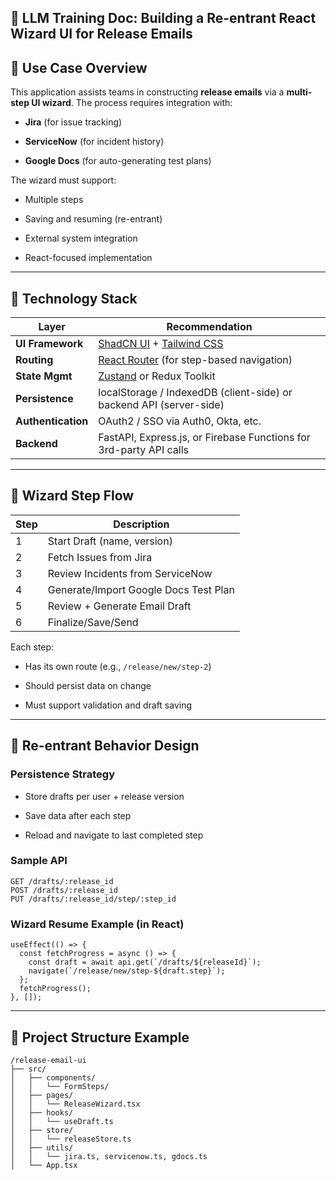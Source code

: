## 🧠 LLM Training Doc: Building a Re-entrant React Wizard UI for Release Emails

## 📌 Use Case Overview

This application assists teams in constructing **release emails** via a **multi-step UI wizard**. The process requires integration with:

- **Jira** (for issue tracking)
    
- **ServiceNow** (for incident history)
    
- **Google Docs** (for auto-generating test plans)
    

The wizard must support:

- Multiple steps
    
- Saving and resuming (re-entrant)
    
- External system integration
    
- React-focused implementation
    

---

## 🔧 Technology Stack

|Layer|Recommendation|
|---|---|
|**UI Framework**|[ShadCN UI](https://ui.shadcn.dev/) + [Tailwind CSS](https://tailwindcss.com/)|
|**Routing**|[React Router](https://reactrouter.com/) (for step-based navigation)|
|**State Mgmt**|[Zustand](https://github.com/pmndrs/zustand) or Redux Toolkit|
|**Persistence**|localStorage / IndexedDB (client-side) or backend API (server-side)|
|**Authentication**|OAuth2 / SSO via Auth0, Okta, etc.|
|**Backend**|FastAPI, Express.js, or Firebase Functions for 3rd-party API calls|

---

## 🧹 Wizard Step Flow

|Step|Description|
|---|---|
|1|Start Draft (name, version)|
|2|Fetch Issues from Jira|
|3|Review Incidents from ServiceNow|
|4|Generate/Import Google Docs Test Plan|
|5|Review + Generate Email Draft|
|6|Finalize/Save/Send|

Each step:

- Has its own route (e.g., `/release/new/step-2`)
    
- Should persist data on change
    
- Must support validation and draft saving
    

---

## 🔁 Re-entrant Behavior Design

### Persistence Strategy

- Store drafts per user + release version
    
- Save data after each step
    
- Reload and navigate to last completed step
    

### Sample API

```http
GET /drafts/:release_id
POST /drafts/:release_id
PUT /drafts/:release_id/step/:step_id
```

### Wizard Resume Example (in React)

```tsx
useEffect(() => {
  const fetchProgress = async () => {
    const draft = await api.get(`/drafts/${releaseId}`);
    navigate(`/release/new/step-${draft.step}`);
  };
  fetchProgress();
}, []);
```

---

## 🧱 Project Structure Example

```
/release-email-ui
├── src/
│   ├── components/
│   │   └── FormSteps/
│   ├── pages/
│   │   └── ReleaseWizard.tsx
│   ├── hooks/
│   │   └── useDraft.ts
│   ├── store/
│   │   └── releaseStore.ts
│   ├── utils/
│   │   └── jira.ts, servicenow.ts, gdocs.ts
│   └── App.tsx
```